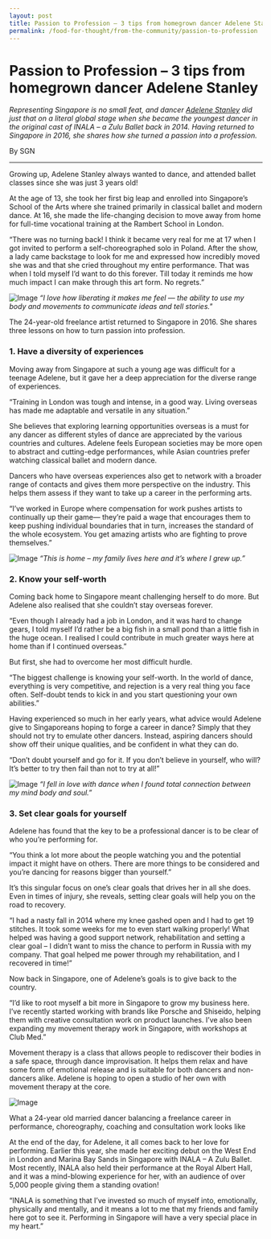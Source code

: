 ```yaml
---
layout: post
title: Passion to Profession – 3 tips from homegrown dancer Adelene Stanley
permalink: /food-for-thought/from-the-community/passion-to-profession
---
```


# Passion to Profession – 3 tips from homegrown dancer Adelene Stanley

_Representing Singapore is no small feat, and dancer [Adelene Stanley](https://www.adelenestanley.com/) did just that on a literal global stage when she became the youngest dancer in the original cast of INALA – a Zulu Ballet back in 2014. Having returned to Singapore in 2016, she shares how she turned a passion into a profession._

By SGN
<hr>
Growing up, Adelene Stanley always wanted to dance, and attended ballet classes since she was just 3 years old! 

At the age of 13, she took her first big leap and enrolled into Singapore’s School of the Arts where she trained primarily in classical ballet and modern dance. At 16, she made the life-changing decision to move away from home for full-time vocational training at the Rambert School in London.

“There was no turning back! I think it became very real for me at 17 when I got invited to perform a self-choreographed solo in Poland. After the show, a lady came backstage to look for me and expressed how incredibly moved she was and that she cried throughout my entire performance. That was when I told myself I’d want to do this forever. Till today it reminds me how much impact I can make through this art form. No regrets.”

![Image](/images/stories/2019/passion-to-profession-1.png)
_“I love how liberating it makes me feel — the ability to use my body and movements to communicate ideas and tell stories."_

The 24-year-old freelance artist returned to Singapore in 2016. She shares three lessons on how to turn passion into profession.


### 1.  Have a diversity of experiences

Moving away from Singapore at such a young age was difficult for a teenage Adelene, but it gave her a deep appreciation for the diverse range of experiences.

“Training in London was tough and intense, in a good way. Living overseas has made me adaptable and versatile in any situation.”

She believes that exploring learning opportunities overseas is a must for any dancer as different styles of dance are appreciated by the various countries and cultures. Adelene feels European societies may be more open to abstract and cutting-edge performances, while Asian countries prefer watching classical ballet and modern dance.

Dancers who have overseas experiences also get to network with a broader range of contacts and gives them more perspective on the industry. This helps them assess if they want to take up a career in the performing arts.

“I’ve worked in Europe where compensation for work pushes artists to continually up their game— they’re paid a wage that encourages them to keep pushing individual boundaries that in turn, increases the standard of the whole ecosystem. You get amazing artists who are fighting to prove themselves.”

![Image](/images/stories/2019/passion-to-profession-2.png)
_“This is home – my family lives here and it’s where I grew up.”_


### 2.	Know your self-worth

Coming back home to Singapore meant challenging herself to do more. But Adelene also realised that she couldn’t stay overseas forever.

“Even though I already had a job in London, and it was hard to change gears, I told myself I’d rather be a big fish in a small pond than a little fish in the huge ocean. I realised I could contribute in much greater ways here at home than if I continued overseas.”

But first, she had to overcome her most difficult hurdle.

“The biggest challenge is knowing your self-worth. In the world of dance, everything is very competitive, and rejection is a very real thing you face often. Self-doubt tends to kick in and you start questioning your own abilities.”

Having experienced so much in her early years, what advice would Adelene give to Singaporeans hoping to forge a career in dance? Simply that they should not try to emulate other dancers. Instead, aspiring dancers should show off their unique qualities, and be confident in what they can do. 

“Don’t doubt yourself and go for it. If you don’t believe in yourself, who will? It’s better to try then fail than not to try at all!”

![Image](/images/stories/2019/passion-to-profession-3.png)
_“I fell in love with dance when I found total connection between my mind body and soul.”_


### 3.	Set clear goals for yourself

Adelene has found that the key to be a professional dancer is to be clear of who you’re performing for.

“You think a lot more about the people watching you and the potential impact it might have on others. There are more things to be considered and you’re dancing for reasons bigger than yourself.”

It’s this singular focus on one’s clear goals that drives her in all she does. Even in times of injury, she reveals, setting clear goals will help you on the road to recovery.

“I had a nasty fall in 2014 where my knee gashed open and I had to get 19 stitches. It took some weeks for me to even start walking properly! What helped was having a good support network, rehabilitation and setting a clear goal – I didn’t want to miss the chance to perform in Russia with my company. That goal helped me power through my rehabilitation, and I recovered in time!”

Now back in Singapore, one of Adelene’s goals is to give back to the country.

“I’d like to root myself a bit more in Singapore to grow my business here. I’ve recently started working with brands like Porsche and Shiseido, helping them with creative consultation work on product launches. I’ve also been expanding my movement therapy work in Singapore, with workshops at Club Med.”

Movement therapy is a class that allows people to rediscover their bodies in a safe space, through dance improvisation. It helps them relax and have some form of emotional release and is suitable for both dancers and non-dancers alike. Adelene is hoping to open a studio of her own with movement therapy at the core.

![Image](/images/stories/2019/passion-to-profession-4.png)

What a 24-year old married dancer balancing a freelance career in performance, choreography, coaching and consultation work looks like

At the end of the day, for Adelene, it all comes back to her love for performing. Earlier this year, she made her exciting debut on the West End in London and Marina Bay Sands in Singapore with INALA – A Zulu Ballet. Most recently, INALA also held their performance at the Royal Albert Hall, and it was a mind-blowing experience for her, with an audience of over 5,000 people giving them a standing ovation! 

“INALA is something that I’ve invested so much of myself into, emotionally, physically and mentally, and it means a lot to me that my friends and family here got to see it. Performing in Singapore will have a very special place in my heart.”
